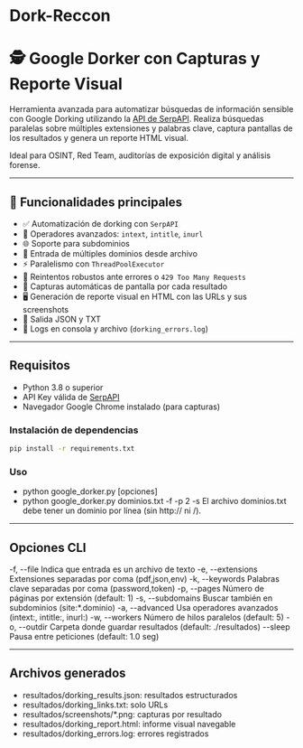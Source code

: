 # Dork-Reccon
# 🕵️ Google Dorker con Capturas y Reporte Visual

Herramienta avanzada para automatizar búsquedas de información sensible con Google Dorking utilizando la [API de SerpAPI](https://serpapi.com/). Realiza búsquedas paralelas sobre múltiples extensiones y palabras clave, captura pantallas de los resultados y genera un reporte HTML visual.

Ideal para OSINT, Red Team, auditorías de exposición digital y análisis forense.

---

## 🚀 Funcionalidades principales

- ✅ Automatización de dorking con `SerpAPI`
- 🧠 Operadores avanzados: `intext`, `intitle`, `inurl`
- 🌐 Soporte para subdominios
- 📂 Entrada de múltiples dominios desde archivo
- ⚡ Paralelismo con `ThreadPoolExecutor`
- 🔁 Reintentos robustos ante errores o `429 Too Many Requests`
- 📸 Capturas automáticas de pantalla por cada resultado
- 🖥️ Generación de reporte visual en HTML con las URLs y sus screenshots
- 📄 Salida JSON y TXT
- 🧾 Logs en consola y archivo (`dorking_errors.log`)

---

## Requisitos

- Python 3.8 o superior
- API Key válida de [SerpAPI](https://serpapi.com/)
- Navegador Google Chrome instalado (para capturas)

### Instalación de dependencias

```bash
pip install -r requirements.txt
```
### Uso
- python google_dorker.py [opciones] <dominio o archivo>
- python google_dorker.py dominios.txt -f -p 2 -s
El archivo dominios.txt debe tener un dominio por línea (sin http:// ni /).

---

## Opciones CLI

-f, --file	Indica que entrada es un archivo de texto
-e, --extensions	Extensiones separadas por coma (pdf,json,env)
-k, --keywords	Palabras clave separadas por coma (password,token)
-p, --pages	Número de páginas por extensión (default: 1)
-s, --subdomains	Buscar también en subdominios (site:*.dominio)
-a, --advanced	Usa operadores avanzados (intext:, intitle:, inurl:)
-w, --workers	Número de hilos paralelos (default: 5)
-o, --outdir	Carpeta donde guardar resultados (default: ./resultados)
--sleep	Pausa entre peticiones (default: 1.0 seg)

---

## Archivos generados

- resultados/dorking_results.json: resultados estructurados
- resultados/dorking_links.txt: solo URLs
- resultados/screenshots/*.png: capturas por resultado
- resultados/dorking_report.html: informe visual navegable
- resultados/dorking_errors.log: errores registrados



